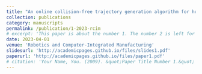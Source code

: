 ```yaml
---
title: "An online collision-free trajectory generation algorithm for human–robot collaboration"
collection: publications
category: manuscripts
permalink: /publication/1-2023-rcim
# excerpt: 'This paper is about the number 1. The number 2 is left for future work.'
date: 2023-04-01
venue: 'Robotics and Computer-Integrated Manufacturing'
slidesurl: 'http://academicpages.github.io/files/slides1.pdf'
paperurl: 'http://academicpages.github.io/files/paper1.pdf'
# citation: 'Your Name, You. (2009). &quot;Paper Title Number 1.&quot; <i>Journal 1</i>. 1(1).'
---
```

